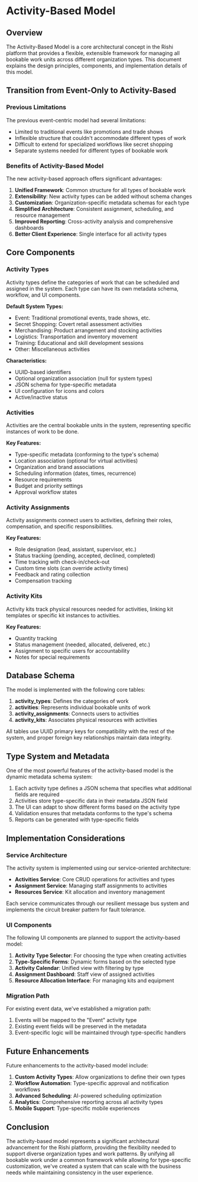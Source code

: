 # Activity-Based Model

## Overview

The Activity-Based Model is a core architectural concept in the Rishi platform that provides a flexible, extensible framework for managing all bookable work units across different organization types. This document explains the design principles, components, and implementation details of this model.

## Transition from Event-Only to Activity-Based

### Previous Limitations

The previous event-centric model had several limitations:

- Limited to traditional events like promotions and trade shows
- Inflexible structure that couldn't accommodate different types of work
- Difficult to extend for specialized workflows like secret shopping
- Separate systems needed for different types of bookable work

### Benefits of Activity-Based Model

The new activity-based approach offers significant advantages:

1. **Unified Framework**: Common structure for all types of bookable work
2. **Extensibility**: New activity types can be added without schema changes
3. **Customization**: Organization-specific metadata schemas for each type
4. **Simplified Architecture**: Consistent assignment, scheduling, and resource management
5. **Improved Reporting**: Cross-activity analysis and comprehensive dashboards
6. **Better Client Experience**: Single interface for all activity types

## Core Components

### Activity Types

Activity types define the categories of work that can be scheduled and assigned in the system. Each type can have its own metadata schema, workflow, and UI components.

**Default System Types:**

- Event: Traditional promotional events, trade shows, etc.
- Secret Shopping: Covert retail assessment activities
- Merchandising: Product arrangement and stocking activities
- Logistics: Transportation and inventory movement
- Training: Educational and skill development sessions
- Other: Miscellaneous activities

**Characteristics:**

- UUID-based identifiers
- Optional organization association (null for system types)
- JSON schema for type-specific metadata
- UI configuration for icons and colors
- Active/inactive status

### Activities

Activities are the central bookable units in the system, representing specific instances of work to be done.

**Key Features:**

- Type-specific metadata (conforming to the type's schema)
- Location association (optional for virtual activities)
- Organization and brand associations
- Scheduling information (dates, times, recurrence)
- Resource requirements
- Budget and priority settings
- Approval workflow states

### Activity Assignments

Activity assignments connect users to activities, defining their roles, compensation, and specific responsibilities.

**Key Features:**

- Role designation (lead, assistant, supervisor, etc.)
- Status tracking (pending, accepted, declined, completed)
- Time tracking with check-in/check-out
- Custom time slots (can override activity times)
- Feedback and rating collection
- Compensation tracking

### Activity Kits

Activity kits track physical resources needed for activities, linking kit templates or specific kit instances to activities.

**Key Features:**

- Quantity tracking
- Status management (needed, allocated, delivered, etc.)
- Assignment to specific users for accountability
- Notes for special requirements

## Database Schema

The model is implemented with the following core tables:

1. **activity_types**: Defines the categories of work
2. **activities**: Represents individual bookable units of work
3. **activity_assignments**: Connects users to activities
4. **activity_kits**: Associates physical resources with activities

All tables use UUID primary keys for compatibility with the rest of the system, and proper foreign key relationships maintain data integrity.

## Type System and Metadata

One of the most powerful features of the activity-based model is the dynamic metadata schema system:

1. Each activity type defines a JSON schema that specifies what additional fields are required
2. Activities store type-specific data in their metadata JSON field
3. The UI can adapt to show different forms based on the activity type
4. Validation ensures that metadata conforms to the type's schema
5. Reports can be generated with type-specific fields

## Implementation Considerations

### Service Architecture

The activity system is implemented using our service-oriented architecture:

- **Activities Service**: Core CRUD operations for activities and types
- **Assignment Service**: Managing staff assignments to activities
- **Resources Service**: Kit allocation and inventory management

Each service communicates through our resilient message bus system and implements the circuit breaker pattern for fault tolerance.

### UI Components

The following UI components are planned to support the activity-based model:

1. **Activity Type Selector**: For choosing the type when creating activities
2. **Type-Specific Forms**: Dynamic forms based on the selected type
3. **Activity Calendar**: Unified view with filtering by type
4. **Assignment Dashboard**: Staff view of assigned activities
5. **Resource Allocation Interface**: For managing kits and equipment

### Migration Path

For existing event data, we've established a migration path:

1. Events will be mapped to the "Event" activity type
2. Existing event fields will be preserved in the metadata
3. Event-specific logic will be maintained through type-specific handlers

## Future Enhancements

Future enhancements to the activity-based model include:

1. **Custom Activity Types**: Allow organizations to define their own types
2. **Workflow Automation**: Type-specific approval and notification workflows
3. **Advanced Scheduling**: AI-powered scheduling optimization
4. **Analytics**: Comprehensive reporting across all activity types
5. **Mobile Support**: Type-specific mobile experiences

## Conclusion

The activity-based model represents a significant architectural advancement for the Rishi platform, providing the flexibility needed to support diverse organization types and work patterns. By unifying all bookable work under a common framework while allowing for type-specific customization, we've created a system that can scale with the business needs while maintaining consistency in the user experience.
